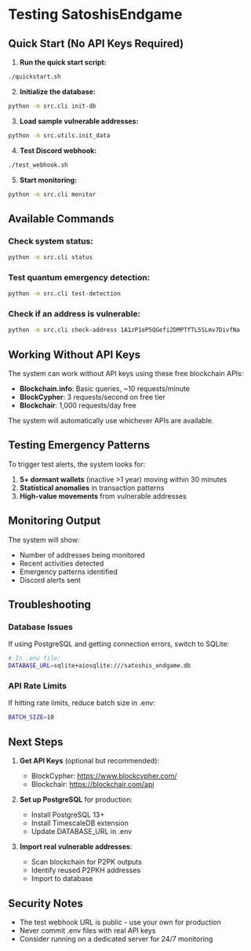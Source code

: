 # Testing SatoshisEndgame

## Quick Start (No API Keys Required)

1. **Run the quick start script:**
```bash
./quickstart.sh
```

2. **Initialize the database:**
```bash
python -m src.cli init-db
```

3. **Load sample vulnerable addresses:**
```bash
python -m src.utils.init_data
```

4. **Test Discord webhook:**
```bash
./test_webhook.sh
```

5. **Start monitoring:**
```bash
python -m src.cli monitor
```

## Available Commands

### Check system status:
```bash
python -m src.cli status
```

### Test quantum emergency detection:
```bash
python -m src.cli test-detection
```

### Check if an address is vulnerable:
```bash
python -m src.cli check-address 1A1zP1eP5QGefi2DMPTfTL5SLmv7DivfNa
```

## Working Without API Keys

The system can work without API keys using these free blockchain APIs:
- **Blockchain.info**: Basic queries, ~10 requests/minute
- **BlockCypher**: 3 requests/second on free tier
- **Blockchair**: 1,000 requests/day free

The system will automatically use whichever APIs are available.

## Testing Emergency Patterns

To trigger test alerts, the system looks for:
1. **5+ dormant wallets** (inactive >1 year) moving within 30 minutes
2. **Statistical anomalies** in transaction patterns
3. **High-value movements** from vulnerable addresses

## Monitoring Output

The system will show:
- Number of addresses being monitored
- Recent activities detected
- Emergency patterns identified
- Discord alerts sent

## Troubleshooting

### Database Issues
If using PostgreSQL and getting connection errors, switch to SQLite:
```bash
# In .env file:
DATABASE_URL=sqlite+aiosqlite:///satoshis_endgame.db
```

### API Rate Limits
If hitting rate limits, reduce batch size in .env:
```bash
BATCH_SIZE=10
```

## Next Steps

1. **Get API Keys** (optional but recommended):
   - BlockCypher: https://www.blockcypher.com/
   - Blockchair: https://blockchair.com/api

2. **Set up PostgreSQL** for production:
   - Install PostgreSQL 13+
   - Install TimescaleDB extension
   - Update DATABASE_URL in .env

3. **Import real vulnerable addresses**:
   - Scan blockchain for P2PK outputs
   - Identify reused P2PKH addresses
   - Import to database

## Security Notes

- The test webhook URL is public - use your own for production
- Never commit .env files with real API keys
- Consider running on a dedicated server for 24/7 monitoring